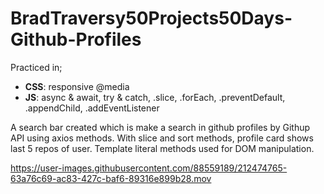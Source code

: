 # BradTraversy50Projects50Days-Github-Profiles
Practiced in;
   *  __CSS__: responsive @media
   *  __JS__: async & await, try & catch, .slice, .forEach, .preventDefault, .appendChild, .addEventListener
   
A search bar created which is make a search in github profiles by Githup API using axios methods. 
With slice and sort methods, profile card shows last 5 repos of user. Template literal methods used for DOM manipulation.


https://user-images.githubusercontent.com/88559189/212474765-63a76c69-ac83-427c-baf6-89316e899b28.mov

